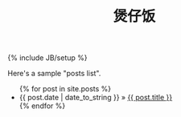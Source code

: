 ﻿---
layout: page
title: 煲仔饭
tagline: 慢慢品味
---
{% include JB/setup %}



Here's a sample "posts list".

<ul class="posts">
  {% for post in site.posts %}
    <li><span>{{ post.date | date_to_string }}</span> &raquo; <a href="{{ BASE_PATH }}{{ post.url }}">{{ post.title }}</a></li>
  {% endfor %}
</ul>